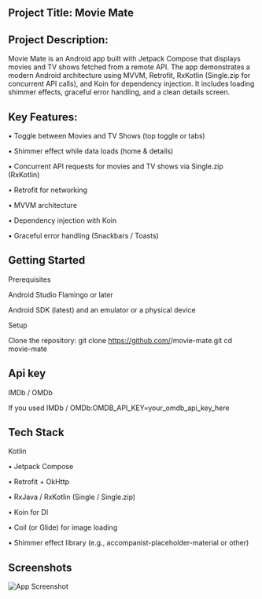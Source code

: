 ## Project Title: Movie Mate


## Project Description:
 Movie Mate is an Android app built with Jetpack Compose that displays movies and TV shows fetched from a remote API. The app demonstrates a modern Android architecture using MVVM, Retrofit, RxKotlin (Single.zip for concurrent API calls), and Koin for dependency injection. It includes loading shimmer effects, graceful error handling, and a clean details screen.
## Key Features:


• Toggle between Movies and TV Shows (top toggle or tabs)

• Shimmer effect while data loads (home &   details)

• Concurrent API requests for movies and TV shows via Single.zip (RxKotlin)

• Retrofit for networking

• MVVM architecture

• Dependency injection with Koin

• Graceful error handling (Snackbars / Toasts)

## Getting Started

Prerequisites

Android Studio Flamingo or later


Android SDK (latest) and an emulator or a physical device

Setup

Clone the repository: git clone https://github.com/<your-username>/movie-mate.git
cd movie-mate

## Api key
IMDb / OMDb

If you used IMDb / OMDb:OMDB_API_KEY=your_omdb_api_key_here

## Tech Stack

Kotlin

• Jetpack Compose

• Retrofit + OkHttp

• RxJava / RxKotlin (Single / Single.zip)

• Koin for DI

• Coil (or Glide) for image loading

• Shimmer effect library (e.g., accompanist-placeholder-material or other)




## Screenshots

![App Screenshot](file:///C:/Users/ja543/AppData/Local/Packages/5319275A.WhatsAppDesktop_cv1g1gvanyjgm/TempState/362E80D4DF43B03AE6D3F8540CD63626/WhatsApp%20Image%202025-10-10%20at%2012.46.53_ef7d892e.jpg)


